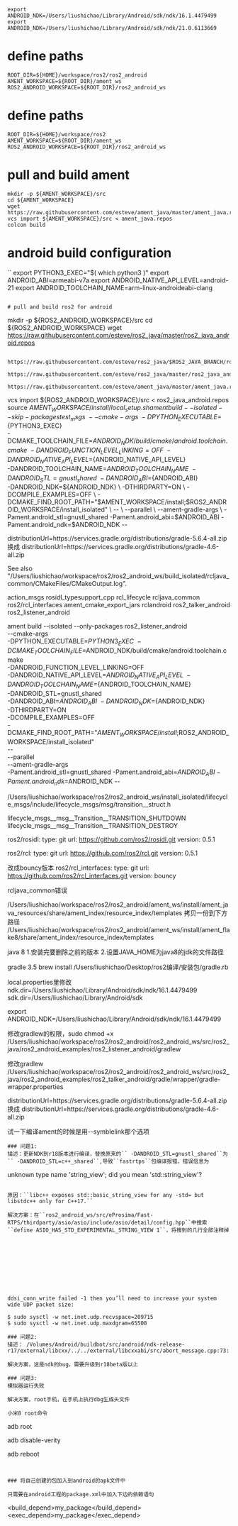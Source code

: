 ```
export ANDROID_NDK=/Users/liushichao/Library/Android/sdk/ndk/16.1.4479499
export ANDROID_NDK=/Users/liushichao/Library/Android/sdk/ndk/21.0.6113669
```


# define paths
```
ROOT_DIR=${HOME}/workspace/ros2/ros2_android
AMENT_WORKSPACE=${ROOT_DIR}/ament_ws
ROS2_ANDROID_WORKSPACE=${ROOT_DIR}/ros2_android_ws
```

# define paths
```
ROOT_DIR=${HOME}/workspace/ros2
AMENT_WORKSPACE=${ROOT_DIR}/ament_ws
ROS2_ANDROID_WORKSPACE=${ROOT_DIR}/ros2_android_ws
```

# pull and build ament
```
mkdir -p ${AMENT_WORKSPACE}/src
cd ${AMENT_WORKSPACE}
wget https://raw.githubusercontent.com/esteve/ament_java/master/ament_java.repos
vcs import ${AMENT_WORKSPACE}/src < ament_java.repos
colcon build
```

# android build configuration
``
export PYTHON3_EXEC="$( which python3 )"
export ANDROID_ABI=armeabi-v7a
export ANDROID_NATIVE_API_LEVEL=android-21
export ANDROID_TOOLCHAIN_NAME=arm-linux-androideabi-clang
```

# pull and build ros2 for android
```
mkdir -p ${ROS2_ANDROID_WORKSPACE}/src
cd ${ROS2_ANDROID_WORKSPACE}
wget https://raw.githubusercontent.com/esteve/ros2_java/master/ros2_java_android.repos

     https://raw.githubusercontent.com/esteve/ros2_java/$ROS2_JAVA_BRANCH/ros2_java_android.repos
     https://raw.githubusercontent.com/esteve/ros2_java/master/ros2_java_android.repos
     https://raw.githubusercontent.com/esteve/ament_java/master/ament_java.repos

vcs import ${ROS2_ANDROID_WORKSPACE}/src < ros2_java_android.repos
source ${AMENT_WORKSPACE}/install/local_setup.sh
ament build --isolated --skip-packages test_msgs \
  --cmake-args \
  -DPYTHON_EXECUTABLE=${PYTHON3_EXEC} \
  -DCMAKE_TOOLCHAIN_FILE=$ANDROID_NDK/build/cmake/android.toolchain.cmake \
  -DANDROID_FUNCTION_LEVEL_LINKING=OFF \
  -DANDROID_NATIVE_API_LEVEL=${ANDROID_NATIVE_API_LEVEL} \
  -DANDROID_TOOLCHAIN_NAME=${ANDROID_TOOLCHAIN_NAME} \
  -DANDROID_STL=gnustl_shared \
  -DANDROID_ABI=${ANDROID_ABI} \
  -DANDROID_NDK=${ANDROID_NDK} \
  -DTHIRDPARTY=ON \
  -DCOMPILE_EXAMPLES=OFF \
  -DCMAKE_FIND_ROOT_PATH="$AMENT_WORKSPACE/install;$ROS2_ANDROID_WORKSPACE/install_isolated" \
  -- \
  --parallel \
  --ament-gradle-args \
  -Pament.android_stl=gnustl_shared -Pament.android_abi=$ANDROID_ABI -Pament.android_ndk=$ANDROID_NDK --



distributionUrl=https\://services.gradle.org/distributions/gradle-5.6.4-all.zip
换成
distributionUrl=https\://services.gradle.org/distributions/gradle-4.6-all.zip



See also "/Users/liushichao/workspace/ros2/ros2_android_ws/build_isolated/rcljava_common/CMakeFiles/CMakeOutput.log".



action_msgs
rosidl_typesupport_cpp
rcl_lifecycle
rcljava_common
ros2/rcl_interfaces
ament_cmake_export_jars
rclandroid
ros2_talker_android
ros2_listener_android

ament build --isolated --only-packages ros2_listener_android \
  --cmake-args \
  -DPYTHON_EXECUTABLE=${PYTHON3_EXEC} \
  -DCMAKE_TOOLCHAIN_FILE=$ANDROID_NDK/build/cmake/android.toolchain.cmake \
  -DANDROID_FUNCTION_LEVEL_LINKING=OFF \
  -DANDROID_NATIVE_API_LEVEL=${ANDROID_NATIVE_API_LEVEL} \
  -DANDROID_TOOLCHAIN_NAME=${ANDROID_TOOLCHAIN_NAME} \
  -DANDROID_STL=gnustl_shared \
  -DANDROID_ABI=${ANDROID_ABI} \
  -DANDROID_NDK=${ANDROID_NDK} \
  -DTHIRDPARTY=ON \
  -DCOMPILE_EXAMPLES=OFF \
  -DCMAKE_FIND_ROOT_PATH="$AMENT_WORKSPACE/install;$ROS2_ANDROID_WORKSPACE/install_isolated" \
  -- \
  --parallel \
  --ament-gradle-args \
  -Pament.android_stl=gnustl_shared -Pament.android_abi=$ANDROID_ABI -Pament.android_ndk=$ANDROID_NDK --






/Users/liushichao/workspace/ros2/ros2_android_ws/install_isolated/lifecycle_msgs/include/lifecycle_msgs/msg/transition__struct.h

lifecycle_msgs__msg__Transition__TRANSITION_SHUTDOWN
lifecycle_msgs__msg__Transition__TRANSITION_DESTROY



ros2/rosidl:
  type: git
  url: https://github.com/ros2/rosidl.git
  version: 0.5.1


ros2/rcl:
  type: git
  url: https://github.com/ros2/rcl.git
  version: 0.5.1


改成bouncy版本
ros2/rcl_interfaces:
  type: git
  url: https://github.com/ros2/rcl_interfaces.git
  version: bouncy


rcljava_common错误

/Users/liushichao/workspace/ros2/ros2_android/ament_ws/install/ament_java_resources/share/ament_index/resource_index/templates
拷贝一份到下方路径
/Users/liushichao/workspace/ros2/ros2_android/ament_ws/install/ament_flake8/share/ament_index/resource_index/templates


java 8 
1.安装完要删除之前的版本
2.设置JAVA_HOME为java8的jdk的文件路径

gradle 3.5
brew install /Users/liushichao/Desktop/ros2编译/安装包/gradle.rb

local.properties里修改
ndk.dir=/Users/liushichao/Library/Android/sdk/ndk/16.1.4479499
sdk.dir=/Users/liushichao/Library/Android/sdk

export ANDROID_NDK=/Users/liushichao/Library/Android/sdk/ndk/16.1.4479499

修改gradlew的权限，sudo chmod +x /Users/liushichao/workspace/ros2/ros2_android/ros2_android_ws/src/ros2_java/ros2_android_examples/ros2_listener_android/gradlew

修改gradlew 
/Users/liushichao/workspace/ros2/ros2_android/ros2_android_ws/src/ros2_java/ros2_android_examples/ros2_talker_android/gradle/wrapper/gradle-wrapper.properties

distributionUrl=https\://services.gradle.org/distributions/gradle-5.6.4-all.zip
换成
distributionUrl=https\://services.gradle.org/distributions/gradle-4.6-all.zip


试一下编译ament的时候是用--symblelink那个选项
```
### 问题1:
描述：更新NDK到r18版本进行编译，替换原来的`` -DANDROID_STL=gnustl_shared``为`` -DANDROID_STL=c++_shared``,导致``fastrtps``包编译报错，错误信息为

```
unknown type name 'string_view'; did you mean 'std::string_view'?
```

原因：``libc++ exposes std::basic_string_view for any -std= but libstdc++ only for C++17.``

解决方案：在``ros2_android_ws/src/eProsima/Fast-RTPS/thirdparty/asio/asio/include/asio/detail/config.hpp``中搜索``define ASIO_HAS_STD_EXPERIMENTAL_STRING_VIEW 1``，将搜到的几行全部注释掉










ddsi_conn_write failed -1 then you’ll need to increase your system wide UDP packet size:

$ sudo sysctl -w net.inet.udp.recvspace=209715
$ sudo sysctl -w net.inet.udp.maxdgram=65500

### 问题2:
描述： /Volumes/Android/buildbot/src/android/ndk-release-r17/external/libcxx/../../external/libcxxabi/src/abort_message.cpp:73:

解决方案，这是ndk的bug，需要升级到r18beta版以上

### 问题3:
模拟器运行失败

解决方案，root手机，在手机上执行dbg生成头文件

小米8 root命令

```
adb root

adb disable-verity

adb reboot
```


### 将自己创建的包加入到android的apk文件中

只需要在android工程的package.xml中加入下边的依赖语句

```
  <build_depend>my_package</build_depend>
  <exec_depend>my_package</exec_depend>
```
